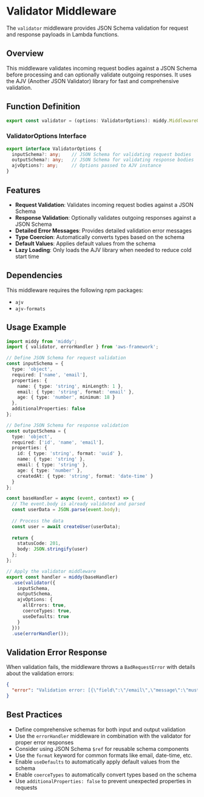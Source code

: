 # Validator Middleware

The `validator` middleware provides JSON Schema validation for request and response payloads in Lambda functions.

## Overview

This middleware validates incoming request bodies against a JSON Schema before processing and can optionally validate outgoing responses. It uses the AJV (Another JSON Validator) library for fast and comprehensive validation.

## Function Definition

```typescript
export const validator = (options: ValidatorOptions): middy.MiddlewareObject<APIGatewayProxyEvent, APIGatewayProxyResult>
```

### ValidatorOptions Interface

```typescript
export interface ValidatorOptions {
  inputSchema?: any;    // JSON Schema for validating request bodies
  outputSchema?: any;   // JSON Schema for validating response bodies
  ajvOptions?: any;     // Options passed to AJV instance
}
```

## Features

- **Request Validation**: Validates incoming request bodies against a JSON Schema
- **Response Validation**: Optionally validates outgoing responses against a JSON Schema
- **Detailed Error Messages**: Provides detailed validation error messages
- **Type Coercion**: Automatically converts types based on the schema
- **Default Values**: Applies default values from the schema
- **Lazy Loading**: Only loads the AJV library when needed to reduce cold start time

## Dependencies

This middleware requires the following npm packages:

- `ajv`
- `ajv-formats`

## Usage Example

```typescript
import middy from 'middy';
import { validator, errorHandler } from 'aws-framework';

// Define JSON Schema for request validation
const inputSchema = {
  type: 'object',
  required: ['name', 'email'],
  properties: {
    name: { type: 'string', minLength: 1 },
    email: { type: 'string', format: 'email' },
    age: { type: 'number', minimum: 18 }
  },
  additionalProperties: false
};

// Define JSON Schema for response validation
const outputSchema = {
  type: 'object',
  required: ['id', 'name', 'email'],
  properties: {
    id: { type: 'string', format: 'uuid' },
    name: { type: 'string' },
    email: { type: 'string' },
    age: { type: 'number' },
    createdAt: { type: 'string', format: 'date-time' }
  }
};

const baseHandler = async (event, context) => {
  // The event.body is already validated and parsed
  const userData = JSON.parse(event.body);
  
  // Process the data
  const user = await createUser(userData);
  
  return {
    statusCode: 201,
    body: JSON.stringify(user)
  };
};

// Apply the validator middleware
export const handler = middy(baseHandler)
  .use(validator({
    inputSchema,
    outputSchema,
    ajvOptions: {
      allErrors: true,
      coerceTypes: true,
      useDefaults: true
    }
  }))
  .use(errorHandler());
```

## Validation Error Response

When validation fails, the middleware throws a `BadRequestError` with details about the validation errors:

```json
{
  "error": "Validation error: [{\"field\":\"/email\",\"message\":\"must match format \\\"email\\\"\"}]"
}
```

## Best Practices

- Define comprehensive schemas for both input and output validation
- Use the `errorHandler` middleware in combination with the validator for proper error responses
- Consider using JSON Schema `$ref` for reusable schema components
- Use the `format` keyword for common formats like email, date-time, etc.
- Enable `useDefaults` to automatically apply default values from the schema
- Enable `coerceTypes` to automatically convert types based on the schema
- Use `additionalProperties: false` to prevent unexpected properties in requests